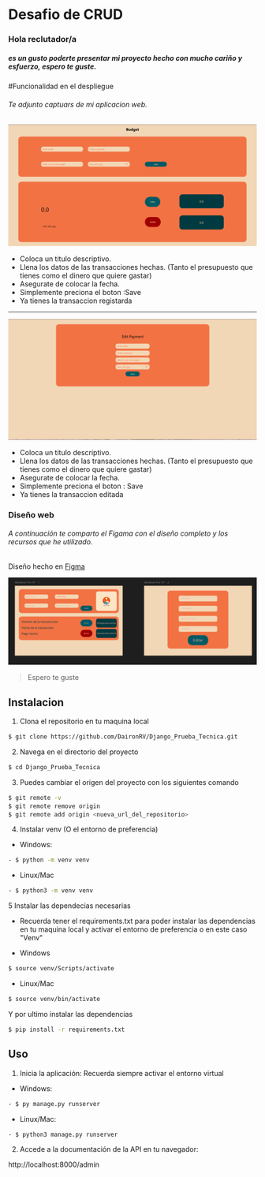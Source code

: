 ﻿# Desafio de CRUD


### Hola reclutador/a

##### es un gusto poderte presentar mi proyecto hecho con mucho cariño y esfuerzo, espero te guste. 

#Funcionalidad en el despliegue
###### Te adjunto captuars de mi aplicacion web.
![](https://github.com/DaironRV/Django_Prueba_Tecnica/blob/main/pagina%20Django%20prueba%20.png)

- Coloca un titulo descriptivo.
- Llena los datos de las transacciones hechas. (Tanto el presupuesto que tienes como el dinero que quiere gastar)
- Asegurate de colocar la fecha.
- Simplemente preciona el boton :Save
- Ya tienes la transaccion registarda

------------

![](https://github.com/DaironRV/Django_Prueba_Tecnica/blob/main/Edit%20payment.png)

- Coloca un titulo descriptivo.
- Llena los datos de las transacciones hechas. (Tanto el presupuesto que tienes como el dinero que quiere gastar)
- Asegurate de colocar la fecha.
- Simplemente preciona el boton :  Save
- Ya tienes la transaccion editada





### Diseño web
###### A continuación te  comparto el Figama con el diseño completo y los recursos que he utilizado.

Diseño hecho en [Figma](https://www.figma.com/design/Knm3UsUub82eVhL4hvEEWJ/Untitled?node-id=0-1&t=DBJhaboQLF05nIUH-1)

![](https://github.com/DaironRV/Django_Prueba_Tecnica/blob/main/Figma.png)

>Espero te guste




## Instalacion

1. Clona el repositorio en tu maquina local
```bash
$ git clone https://github.com/DaironRV/Django_Prueba_Tecnica.git
```

2. Navega en el directorio del proyecto 
```bash
$ cd Django_Prueba_Tecnica
```

3. Puedes cambiar el origen del proyecto con los siguientes comando

```bash
$ git remote -v
$ git remote remove origin
$ git remote add origin <nueva_url_del_repositorio>
```

4. Instalar venv (O el entorno de preferencia)
- Windows:
```bash
- $ python -m venv venv
```
- Linux/Mac
```bash
- $ python3 -m venv venv
```


5 Instalar las dependecias necesarias
- Recuerda tener el requirements.txt para poder instalar las dependencias en tu maquina local y activar el entorno de preferencia o en este caso "Venv"

- Windows
```bash
$ source venv/Scripts/activate
```

- Linux/Mac
```bash
$ source venv/bin/activate
```
Y por ultimo instalar las dependencias

```bash
$ pip install -r requirements.txt
```

## Uso

1. Inicia la aplicación: Recuerda siempre activar el entorno virtual

- Windows:

```bash
- $ py manage.py runserver 
```

- Linux/Mac:

```bash
- $ python3 manage.py runserver
```

2. Accede a la documentación de la API en tu navegador:

http://localhost:8000/admin


